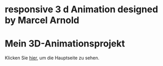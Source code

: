 # responsive 3 d Animation designed by Marcel Arnold 

# Mein 3D-Animationsprojekt

Klicken Sie [hier](./index.html), um die Hauptseite zu sehen.